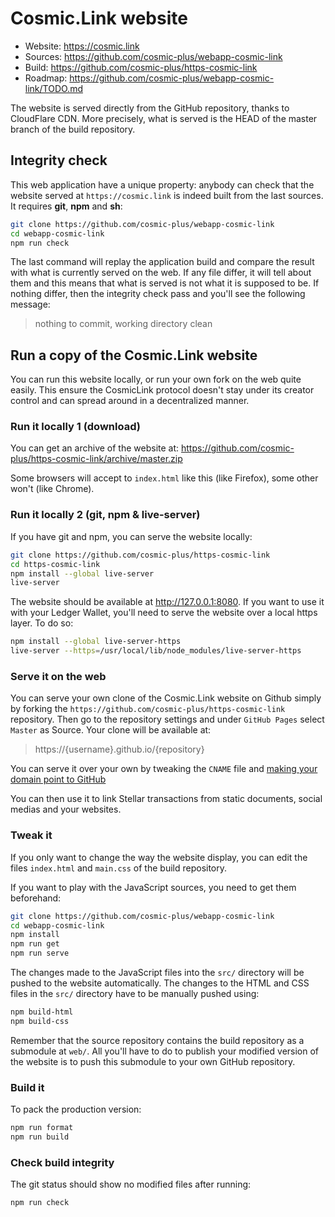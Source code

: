 # Cosmic.Link website

* Website: https://cosmic.link
* Sources: https://github.com/cosmic-plus/webapp-cosmic-link
* Build: https://github.com/cosmic-plus/https-cosmic-link
* Roadmap: https://github.com/cosmic-plus/webapp-cosmic-link/TODO.md

The website is served directly from the GitHub repository, thanks to CloudFlare
CDN. More precisely, what is served is the HEAD of the master branch of the
build repository.

## Integrity check

This web application have a unique property: anybody can check that the website
served at `https://cosmic.link` is indeed built from the last sources. It
requires **git**, **npm** and **sh**:

```sh
git clone https://github.com/cosmic-plus/webapp-cosmic-link
cd webapp-cosmic-link
npm run check
```

The last command will replay the application build and compare the result with
what is currently served on the web. If any file differ, it will tell about them
and this means that what is served is not what it is supposed to be. If nothing
differ, then the integrity check pass and you'll see the following message:

> nothing to commit, working directory clean


## Run a copy of the Cosmic.Link website

You can run this website locally, or run your own fork on the web quite easily.
This ensure the CosmicLink protocol doesn't stay under its creator control and
can spread around in a decentralized manner.

### Run it locally 1 (download)

You can get an archive of the website at:
https://github.com/cosmic-plus/https-cosmic-link/archive/master.zip

Some browsers will accept to `index.html` like this (like Firefox), some other
won't (like Chrome).

### Run it locally 2 (git, npm & live-server)

If you have git and npm, you can serve the website locally:

```sh
git clone https://github.com/cosmic-plus/https-cosmic-link
cd https-cosmic-link
npm install --global live-server
live-server
```

The website should be available at http://127.0.0.1:8080. If you want to use it
with your Ledger Wallet, you'll need to serve the website over a local https
layer. To do so:

```sh
npm install --global live-server-https
live-server --https=/usr/local/lib/node_modules/live-server-https
```

### Serve it on the web

You can serve your own clone of the Cosmic.Link website on Github simply by
forking the `https://github.com/cosmic-plus/https-cosmic-link` repository. Then
go to the repository settings and under `GitHub Pages` select `Master` as
Source. Your clone will be available at:

> https://{username}.github.io/{repository}

You can serve it over your own by tweaking the `CNAME` file and [making your
domain point to
GitHub](https://help.github.com/articles/quick-start-setting-up-a-custom-domain/)

You can then use it to link Stellar transactions from static documents, social
medias and your websites.

### Tweak it

If you only want to change the way the website display, you can edit the files
`index.html` and `main.css` of the build repository.

If you want to play with the JavaScript sources, you need to get them
beforehand:

```sh
git clone https://github.com/cosmic-plus/webapp-cosmic-link
cd webapp-cosmic-link
npm install
npm run get
npm run serve
```

The changes made to the JavaScript files into the `src/` directory will be
pushed to the website automatically. The changes to the HTML and CSS files in
the `src/` directory have to be manually pushed using:

```sh
npm build-html
npm build-css
```

Remember that the source repository contains the build repository as a submodule
at `web/`. All you'll have to do to publish your modified version of the website
is to push this submodule to your own GitHub repository.


### Build it

To pack the production version:

```sh
npm run format
npm run build
```

### Check build integrity

The git status should show no modified files after running:

```sh
npm run check
```